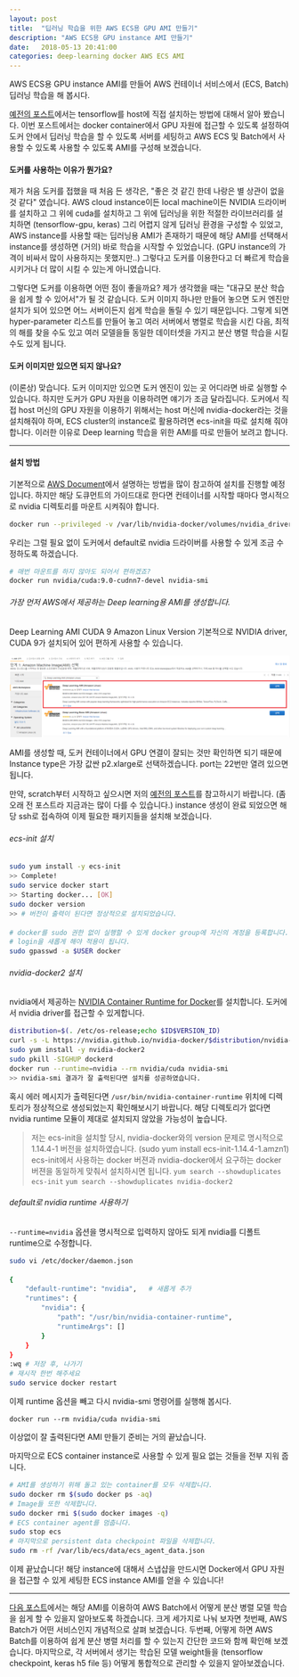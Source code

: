 ```yaml
---
layout: post
title:  "딥러닝 학습을 위한 AWS ECS용 GPU AMI 만들기"
description: "AWS ECS용 GPU instance AMI 만들기"
date:   2018-05-13 20:41:00
categories: deep-learning docker AWS ECS AMI
---
```


AWS ECS용 GPU instance AMI를 만들어 AWS 컨테이너 서비스에서 (ECS, Batch) 딥러닝 학습을 해 봅시다.

[예전의 포스트](/machine-learning/ml/tensorflow/2017/01/23/tensorflow-install-guide)에서는 tensorflow를 host에 직접 설치하는 방법에 대해서 알아 봤습니다.
이번 포스트에서는 docker container에서 GPU 자원에 접근할 수 있도록 설정하여 도커 안에서 딥러닝 학습을 할 수 있도록 서버를 세팅하고
AWS ECS 및 Batch에서 사용할 수 있도록 사용할 수 있도록 AMI를 구성해 보겠습니다.


#### 도커를 사용하는 이유가 뭔가요?
제가 처음 도커를 접했을 때 처음 든 생각은, "좋은 것 같긴 한데 나랑은 별 상관이 없을 것 같다" 였습니다.
AWS cloud instance이든 local machine이든 NVIDIA 드라이버를 설치하고 그 위에 cuda를 설치하고 그 위에 딥러닝을 위한 적절한 라이브러리를 설치하면 (tensorflow-gpu, keras)
그리 어렵지 않게 딥러닝 환경을 구성할 수 있었고, AWS instance를 사용할 때는 딥러닝용 AMI가 존재하기 때문에 해당 AMI를 선택해서 instance를 생성하면 (거의) 바로 학습을 시작할 수 있었습니다.
(GPU instance의 가격이 비싸서 많이 사용하지는 못했지만..)
그렇다고 도커를 이용한다고 더 빠르게 학습을 시키거나 더 많이 시킬 수 있는게 아니였습니다.

그렇다면 도커를 이용하면 어떤 점이 좋을까요?
제가 생각했을 때는 "대규모 분산 학습을 쉽게 할 수 있어서"가 될 것 같습니다. 도커 이미지 하나만 만들어 놓으면 도커 엔진만 설치가 되어 있으면 어느 서버이든지 쉽게 학습을 돌릴 수 있기 때문입니다.
그렇게 되면 hyper-parameter 리스트를 만들어 놓고 여러 서버에서 병렬로 학습을 시킨 다음, 최적의 해를 찾을 수도 있고 여러 모델을들 동일한 데이터셋을 가지고 분산 병렬 학습을 시킬 수도 있게 됩니다.


#### 도커 이미지만 있으면 되지 않나요?
(이론상) 맞습니다. 도커 이미지만 있으면 도커 엔진이 있는 곳 어디라면 바로 실행할 수 있습니다. 하지만 도커가 GPU 자원을 이용하려면 얘기가 조금 달라집니다. 도커에서 직접 host 머신의 GPU 자원을 이용하기 위해서는 host 머신에 nvidia-docker라는 것을 설치해줘야 하며, ECS cluster의 instance로 활용하려면 ecs-init을 따로 설치해 줘야 합니다. 이러한 이유로 Deep learning 학습을 위한 AMI를 따로 만들어 보려고 합니다.

----------------------------------------------------

#### 설치 방법
기본적으로 [AWS Document](https://docs.aws.amazon.com/batch/latest/userguide/batch-gpu-ami.html)에서 설명하는 방법을 많이 참고하여 설치를 진행할 예정입니다. 하지만 해당 도큐먼트의 가이드대로 한다면 컨테이너를 시작할 때마다 명시적으로 nvidia 디렉토리를 마운트 시켜줘야 합니다.
```bash
docker run --privileged -v /var/lib/nvidia-docker/volumes/nvidia_driver/latest:/usr/local/nvidia nvidia/cuda:9.0-cudnn7-devel nvidia-smi
```
우리는 그럴 필요 없이 도커에서 default로 nvidia 드라이버를 사용할 수 있게 조금 수정하도록 하겠습니다.
```bash
# 매번 마운트를 하지 않아도 되어서 편하겠죠?
docker run nvidia/cuda:9.0-cudnn7-devel nvidia-smi
```

###### 가장 먼저 AWS에서 제공하는 Deep learning용 AMI를 생성합니다.
Deep Learning AMI CUDA 9 Amazon Linux Version 기본적으로 NVIDIA driver, CUDA 9가 설치되어 있어 편하게 사용할 수 있습니다.

![](/assets/images/docker_ami/docker_ami_01.png)

AMI를 생성할 때, 도커 컨테이너에서 GPU 연결이 잘되는 것만 확인하면 되기 때문에 Instance type은 가장 값싼 p2.xlarge로 선택하겠습니다. port는 22번만 열려 있으면 됩니다.

만약, scratch부터 시작하고 싶으시면 저의 [예전의 포스트](/machine-learning/ml/tensorflow/2017/01/23/tensorflow-install-guide)를 참고하시기 바랍니다. (좀 오래 전 포스트라 지금과는 많이 다를 수 있습니다.)
instance 생성이 완료 되었으면 해당 ssh로 접속하여 이제 필요한 패키지들을 설치해 보겠습니다.

###### ecs-init 설치

```bash
sudo yum install -y ecs-init
>> Complete!
sudo service docker start
>> Starting docker... [OK]
sudo docker version
>> # 버전이 출력이 된다면 정상적으로 설치되었습니다.

# docker를 sudo 권한 없이 실행할 수 있게 docker group에 자신의 계정을 등록합니다.
# login을 새롭게 해야 적용이 됩니다.
sudo gpasswd -a $USER docker
```

###### nvidia-docker2 설치
nvidia에서 제공하는 [NVIDIA Container Runtime for Docker](https://github.com/NVIDIA/nvidia-docker)를 설치합니다.
도커에서 nvidia driver를 접근할 수 있게합니다.
```bash
distribution=$(. /etc/os-release;echo $ID$VERSION_ID)
curl -s -L https://nvidia.github.io/nvidia-docker/$distribution/nvidia-docker.repo | sudo tee /etc/yum.repos.d/nvidia-docker.repo
sudo yum install -y nvidia-docker2
sudo pkill -SIGHUP dockerd
docker run --runtime=nvidia --rm nvidia/cuda nvidia-smi
>> nvidia-smi 결과가 잘 출력된다면 설치를 성공하였습니다.
```
혹시 에러 메시지가 출력된다면 `/usr/bin/nvidia-container-runtime` 위치에 디렉토리가 정상적으로 생성되었는지 확인해보시기 바랍니다.
해당 디렉토리가 없다면 nvidia runtime 모듈이 제대로 설치되지 않았을 가능성이 높습니다.

> 저는 ecs-init을 설치할 당시, nvidia-docker와의 version 문제로 명시적으로 1.14.4-1 버전을 설치하였습니다. (sudo yum install ecs-init-1.14.4-1.amzn1)
ecs-init에서 사용하는 docker 버젼과 nvidia-docker에서 요구하는 docker 버젼을 동일하게 맞춰서 설치하시면 됩니다.
`yum search --showduplicates ecs-init`
`yum search --showduplicates nvidia-docker2`

###### default로 nvidia runtime 사용하기
`--runtime=nvidia` 옵션을 명시적으로 입력하지 않아도 되게 nvidia를 디폴트 runtime으로 수정합니다.

```bash
sudo vi /etc/docker/daemon.json

{
    "default-runtime": "nvidia",   # 새롭게 추가
    "runtimes": {
        "nvidia": {
            "path": "/usr/bin/nvidia-container-runtime",
            "runtimeArgs": []
        }
    }
}
:wq # 저장 후, 나가기
# 재시작 한번 해주세요
sudo service docker restart
```

이제 runtime 옵션을 빼고 다시 nvidia-smi 명령어를 실행해 봅시다.

```
docker run --rm nvidia/cuda nvidia-smi
```

이상없이 잘 출력된다면 AMI 만들기 준비는 거의 끝났습니다.

마지막으로 ECS container instance로 사용할 수 있게 필요 없는 것들을 전부 지워 줍니다.

```bash
# AMI를 생성하기 위해 돌고 있는 container를 모두 삭제합니다.
sudo docker rm $(sudo docker ps -aq)
# Image들 또한 삭제합니다.
sudo docker rmi $(sudo docker images -q)
# ECS container agent를 멈춥니다.
sudo stop ecs
# 마지막으로 persistent data checkpoint 파일을 삭제합니다.
sudo rm -rf /var/lib/ecs/data/ecs_agent_data.json
```

이제 끝났습니다! 해당 instance에 대해서 스냅샵을 만드시면 Docker에서 GPU 자원을 접근할 수 있게 세팅한 ECS instance AMI를 얻을 수 있습니다!

----------------------------------------------------

[다음 포스트](/deep-learning/aws/batch/docker/2018/05/19/deeplearning-aws-batch1/)에서는 해당 AMI를 이용하여 AWS Batch에서 어떻게 분산 병렬 모델 학습을 쉽게 할 수 있을지 알아보도록 하겠습니다. 크게 세가지로 나눠 보자면 첫번째, AWS Batch가 어떤 서비스인지 개념적으로 살펴 보겠습니다. 두번째, 어떻게 하면 AWS Batch를 이용하여 쉽게 분산 병렬 처리를 할 수 있는지 간단한 코드와 함께 확인해 보겠습니다. 마지막으로, 각 서버에서 생기는 학습된 모델 weight들을 (tensorflow checkpoint, keras h5 file 등) 어떻게 통합적으로 관리할 수 있을지 알아보겠습니다.
